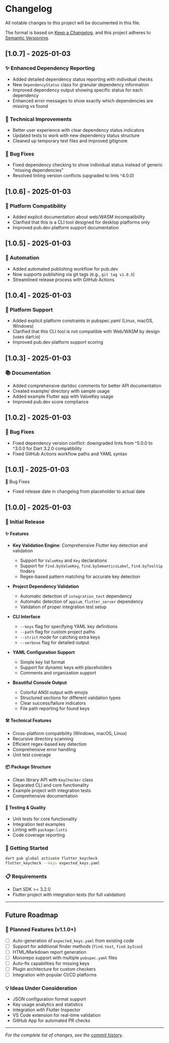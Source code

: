 # Changelog

All notable changes to this project will be documented in this file.

The format is based on [Keep a Changelog](https://keepachangelog.com/en/1.0.0/),
and this project adheres to [Semantic Versioning](https://semver.org/spec/v2.0.0.html).

## [1.0.7] - 2025-01-03

### ✨ Enhanced Dependency Reporting

- Added detailed dependency status reporting with individual checks
- New `DependencyStatus` class for granular dependency information
- Improved dependency output showing specific status for each dependency
- Enhanced error messages to show exactly which dependencies are missing vs found

### 🔧 Technical Improvements

- Better user experience with clear dependency status indicators
- Updated tests to work with new dependency status structure
- Cleaned up temporary test files and improved gitignore

### 🐛 Bug Fixes

- Fixed dependency checking to show individual status instead of generic "missing dependencies"
- Resolved linting version conflicts (upgraded to lints ^4.0.0)

## [1.0.6] - 2025-01-03

### 🔧 Platform Compatibility

- Added explicit documentation about web/WASM incompatibility
- Clarified that this is a CLI tool designed for desktop platforms only
- Improved pub.dev platform support documentation

## [1.0.5] - 2025-01-03

### 🤖 Automation

- Added automated publishing workflow for pub.dev
- Now supports publishing via git tags (e.g., `git tag v1.0.5`)
- Streamlined release process with GitHub Actions

## [1.0.4] - 2025-01-03

### 🔧 Platform Support

- Added explicit platform constraints in pubspec.yaml (Linux, macOS, Windows)
- Clarified that this CLI tool is not compatible with Web/WASM by design (uses dart:io)
- Improved pub.dev platform support scoring

## [1.0.3] - 2025-01-03

### 📚 Documentation

- Added comprehensive dartdoc comments for better API documentation
- Created example/ directory with sample usage
- Added example Flutter app with ValueKey usage
- Improved pub.dev score compliance

## [1.0.2] - 2025-01-03

### 🐛 Bug Fixes

- Fixed dependency version conflict: downgraded lints from ^5.0.0 to ^3.0.0 for Dart 3.2.0 compatibility
- Fixed GitHub Actions workflow paths and YAML syntax

## [1.0.1] - 2025-01-03

🐛 Bug Fixes

- Fixed release date in changelog from placeholder to actual date

## [1.0.0] - 2025-01-03

### 🎉 Initial Release

#### ✨ Features

- **Key Validation Engine**: Comprehensive Flutter key detection and validation

  - Support for `ValueKey` and `Key` declarations
  - Support for `find.byValueKey`, `find.bySemanticsLabel`, `find.byTooltip` finders
  - Regex-based pattern matching for accurate key detection

- **Project Dependency Validation**

  - Automatic detection of `integration_test` dependency
  - Automatic detection of `appium_flutter_server` dependency
  - Validation of proper integration test setup

- **CLI Interface**

  - `--keys` flag for specifying YAML key definitions
  - `--path` flag for custom project paths
  - `--strict` mode for catching extra keys
  - `--verbose` flag for detailed output

- **YAML Configuration Support**

  - Simple key list format
  - Support for dynamic keys with placeholders
  - Comments and organization support

- **Beautiful Console Output**
  - Colorful ANSI output with emojis
  - Structured sections for different validation types
  - Clear success/failure indicators
  - File path reporting for found keys

#### 🛠️ Technical Features

- Cross-platform compatibility (Windows, macOS, Linux)
- Recursive directory scanning
- Efficient regex-based key detection
- Comprehensive error handling
- Unit test coverage

#### 📦 Package Structure

- Clean library API with `KeyChecker` class
- Separated CLI and core functionality
- Example project with integration tests
- Comprehensive documentation

#### 🧪 Testing & Quality

- Unit tests for core functionality
- Integration test examples
- Linting with `package:lints`
- Code coverage reporting

### 🚀 Getting Started

```bash
dart pub global activate flutter_keycheck
flutter_keycheck --keys expected_keys.yaml
```

### 📋 Requirements

- Dart SDK >= 3.2.0
- Flutter project with integration tests (for full validation)

---

## Future Roadmap

### 🔮 Planned Features (v1.1.0+)

- [ ] Auto-generation of `expected_keys.yaml` from existing code
- [ ] Support for additional finder methods (`find.text`, `find.byIcon`)
- [ ] HTML/Markdown report generation
- [ ] Monorepo support with multiple `pubspec.yaml` files
- [ ] Auto-fix capabilities for missing keys
- [ ] Plugin architecture for custom checkers
- [ ] Integration with popular CI/CD platforms

### 💡 Ideas Under Consideration

- JSON configuration format support
- Key usage analytics and statistics
- Integration with Flutter Inspector
- VS Code extension for real-time validation
- GitHub App for automated PR checks

---

_For the complete list of changes, see the [commit history](https://github.com/1nk1/flutter_keycheck/commits/main)._
